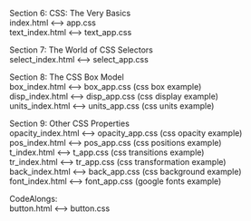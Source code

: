 Section 6: CSS: The Very Basics  
index.html <--> app.css  
text_index.html <--> text_app.css    
  
Section 7: The World of CSS Selectors  
select_index.html <--> select_app.css  
  
Section 8: The CSS Box Model  
box_index.html <--> box_app.css (css box example)  
disp_index.html <--> disp_app.css (css display example)    
units_index.html <--> units_app.css (css units example)   
  
Section 9: Other CSS Properties  
opacity_index.html <--> opacity_app.css (css opacity example)  
pos_index.html <--> pos_app.css (css positions example)  
t_index.html <--> t_app.css (css transitions example)  
tr_index.html <--> tr_app.css (css transformation example)    
back_index.html <--> back_app.css (css background example)  
font_index.html <--> font_app.css  (google fonts example)   
  
CodeAlongs:  
button.html <--> button.css  